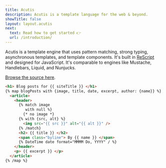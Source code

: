 ```yaml
---
title: Acutis
description: Acutis is a template language for the web & beyond.
showTitle: false
layout: layout.acutis
next:
  text: Read how to get started 👉
  url: /introduction/
---
```


Acutis is a template engine that uses pattern matching, strong typing,
asynchronous templates, and template components. It's built in [ReScript]
and designed for JavaScript. It's comparable to engines like Mustache,
Handlebars, Liquid, and Nunjucks.

[Browse the source here][1].

[1]: https://github.com/johnridesabike/acutis 

```html
<h1> Blog posts for {{ siteTitle }} </h1>
{% map blogPosts with {image, title, date, excerpt, author: {name}} %}
  <article>
    <header>
      {% match image
         with null %}
        {* no image *}
      {% with {src, alt} %}
        <img src="{{ src }}" alt="{{ alt }}" />
      {% /match}
      <h2> {{ title }} </h2>
      <span class="byline"> By {{ name }} </span>
      {% DateTime date format="MMMM Do, YYYY" / %}
    </header>
    <p> {{ excerpt }} </p>
  </article>
{% /map %}
```

[ReScript]: https://rescript-lang.org/